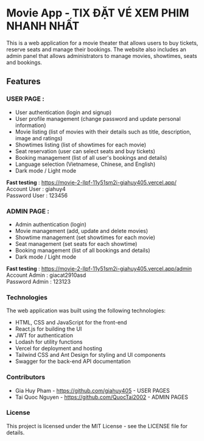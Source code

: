 # Movie App - TIX ĐẶT VÉ XEM PHIM NHANH NHẤT
This is a web application for a movie theater that allows users to buy tickets, reserve seats and manage their bookings. The website also includes an admin panel that allows administrators to manage movies, showtimes, seats and bookings.
###

## Features
### USER PAGE : 
* User authentication (login and signup)
* User profile management (change password and update personal information)
* Movie listing (list of movies with their details such as title, description, image and ratings)
* Showtimes listing (list of showtimes for each movie)
* Seat reservation (user can select seats and buy tickets)
* Booking management (list of all user's bookings and details)
* Language selection (Vietnamese, Chinese, and English)
* Dark mode / Light mode

**Fast testing** : https://movie-2-llpf-11y51sm2i-giahuy405.vercel.app/ <br/>Account User   :   giahuy4<br/>Password User  :   123456


### ADMIN PAGE : 
* Admin authentication (login)
* Movie management (add, update and delete movies)
* Showtime management (set showtimes for each movie)
* Seat management (set seats for each showtime)
* Booking management (list of all bookings and details)
* Dark mode / Light mode

**Fast testing** : https://movie-2-llpf-11y51sm2i-giahuy405.vercel.app/admin <br/> Account Admin  :   giacat2910asd <br/> Password Admin :   123123


### Technologies
The web application was built using the following technologies:
* HTML, CSS and JavaScript for the front-end
* React.js for building the UI
* JWT for authentication
* Lodash for utility functions
* Vercel for deployment and hosting
* Tailwind CSS and Ant Design for styling and UI components
* Swagger for the back-end API documentation


### Contributors
* Gia Huy Pham - https://github.com/giahuy405  - USER PAGES
* Tai Quoc Nguyen - https://github.com/QuocTai2002 - ADMIN PAGES


### License
This project is licensed under the MIT License - see the LICENSE file for details.





